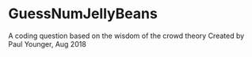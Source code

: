 # GuessNumJellyBeans
A coding question based on the wisdom of the crowd theory
Created by Paul Younger, Aug 2018
